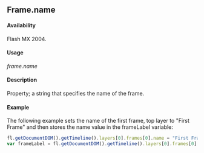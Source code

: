 ## Frame.name

#### Availability

Flash MX 2004.

#### Usage

*frame.name*

#### Description

Property; a string that specifies the name of the frame.

#### Example

The following example sets the name of the first frame, top layer to "First Frame" and then stores the name value in the frameLabel variable:

```javascript
fl.getDocumentDOM().getTimeline().layers[0].frames[0].name = "First Frame";
var frameLabel = fl.getDocumentDOM().getTimeline().layers[0].frames[0].name;
```
